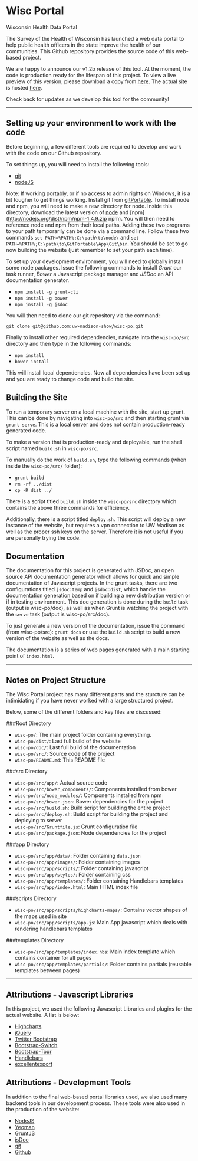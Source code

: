 Wisc Portal
=====

Wisconsin Health Data Portal

The Survey of the Health of Wisconsin has launched a web data portal to help
public health officers in the state improve the health of our communities. This
Github repository provides the source code of this web-based project.

We are happy to announce our v1.2b release of this tool. At the moment, the code
is production ready for the lifespan of this project. To view a live preview of
this version, please download a copy from
[here](https://github.com/uw-madison-show/wisc-po/releases/tag/v1.2-b "Version 1.2b Release").
The actual site is hosted [here](wwwtest.show.wisc.edu/data/ "Wisc Portal").

Check back for updates as we develop this tool for the community!

***

Setting up your environment to work with the code
---

Before beginning, a few different tools are required to develop and work with
the code on our Github repository.

To set things up, you will need to install the following tools:
- [git](http://git-scm.com/downloads "Git")
- [nodeJS](http://nodejs.org/download/ "nodeJS")

Note: If working portably, or if no access to admin rights on Windows, it is a bit
tougher to get things working. Install git from
[gitPortable](https://github.com/sheabunge/GitPortable "gitPortable"). To install node
and npm, you will need to make a new directory for node. Inside this directory, download
the latest version of [node](http://nodejs.org/dist/latest/node.exe "node") and
[npm](http://nodejs.org/dist/npm/npm-1.4.9.zip npm). You will then need to reference
node and npm from their local paths. Adding these two programs to your path temporarily
can be done via a command line. Follow these two commands `set PATH=%PATH%;C:\path\to\node\`
and `set PATH=%PATH%;C:\path\to\GitPortable\App\Git\bin`. You should be set to go now building
the website (just remember to set your path each time).

To set up your development environment, you will need to globally install
some node packages. Issue the following commands to install _Grunt_ our task runner,
_Bower_ a Javascript package manager and _JSDoc_ an API documentation generator.

- `npm install -g grunt-cli`
- `npm install -g bower`
- `npm install -g jsdoc`

You will then need to clone our git repository via the command:

`git clone git@github.com:uw-madison-show/wisc-po.git`

Finally to install other required dependencies, navigate into the `wisc-po/src`
directory and then type in the following commands:

- `npm install`
- `bower install`

This will install local dependencies. Now all dependencies have been set up and
you are ready to change code and build the site.

Building the Site
---

To run a temporary server on a local machine with the site, start up grunt. This
can be done by navigating into `wisc-po/src` and then starting grunt via
`grunt serve`. This is a local server and does not contain production-ready
generated code.

To make a version that is production-ready and deployable, run the shell script
named `build.sh` in `wisc-po/src`.

To manually do the work of `build.sh`, type the following commands (when inside
the `wisc-po/src/` folder):
- `grunt build`
- `rm -rf ../dist`
- `cp -R dist ../`

There is a script titled `build.sh` inside the `wisc-po/src` directory which
contains the above three commands for efficiency.

Additionally, there is a script titled `deploy.sh`. This script will deploy a new
instance of the website, but requires a vpn connection to UW Madison as well as
the proper ssh keys on the server. Therefore it is not useful if you are
personally trying the code.

Documentation
---

The documentation for this project is generated with JSDoc, an open source API
documentation generator which allows for quick and simple documentation of
Javascript projects. In the grunt tasks, there are two configurations titled
`jsdoc:temp` and `jsdoc:dist`, which handle the documentation generation based on
if building a new distribution version or if in testing environment. This doc
generation is done during the `build` task (output is wisc-po/doc), as well as
when Grunt is watching the project with the `serve` task (output is wisc-po/src/doc).

To just generate a new version of the documentation, issue the command
(from wisc-po/src): `grunt docs` or use the `build.sh` script to build a new
version of the website as well as the docs.

The documentation is a series of web pages generated with a main starting point of `index.html`.

***

Notes on Project Structure
---

The Wisc Portal project has many different parts and the sturcture can be
intimidating if you have never worked with a large structured project.

Below, some of the different folders and key files are discussed:

###Root Directory
- `wisc-po/`: The main project folder containing everything.
- `wisc-po/dist/`: Last full build of the website
- `wisc-po/doc/`: Last full build of the documentation
- `wisc-po/src/`: Source code of the project
- `wisc-po/README.md`: This README file

###src Directory
- `wisc-po/src/app/`: Actual source code
- `wisc-po/src/bower_components/`: Components installed from bower
- `wisc-po/src/node_modules/`: Components installed from npm
- `wisc-po/src/bower.json`: Bower dependencies for the project
- `wisc-po/src/build.sh`: Build script for building the entire project
- `wisc-po/src/deploy.sh`: Build script for building the project and deploying
  to server
- `wisc-po/src/Gruntfile.js`: Grunt configuration file
- `wisc-po/src/package.json`: Node dependencies for the project

###app Directory
- `wisc-po/src/app/data/`: Folder containing `data.json`
- `wisc-po/src/app/images/`: Folder containing images
- `wisc-po/src/app/scripts/`: Folder containing javascript
- `wisc-po/src/app/styles/`: Folder containing css
- `wisc-po/src/app/templates/`: Folder containing Handlebars templates
- `wisc-po/src/app/index.html`: Main HTML index file

###scripts Directory
- `wisc-po/src/app/scripts/highcharts-maps/`: Contains vector shapes of the maps
  used in site
- `wisc-po/src/app/scripts/app.js`: Main App javascript which deals with
  rendering handlebars templates

###templates Directory
- `wisc-po/src/app/templates/index.hbs`: Main index template which contains
  container for all pages
- `wisc-po/src/app/templates/partials/`: Folder contains partials (reusable
  templates between pages)

***

Attributions - Javascript Libraries
---

In this project, we used the following Javascript Libraries and plugins for the
actual website. A list is below:

- [Highcharts](http://www.highcharts.com/ "Highcharts")
- [jQuery](http://jquery.com/ "jQuery")
- [Twitter Bootstrap](http://getbootstrap.com/ "Twitter Bootstrap")
- [Bootstrap-Switch](http://www.bootstrap-switch.org/ "Boostrap-Switch")
- [Bootstrap-Tour](http://bootstraptour.com/ "Bootstrap Tour")
- [Handlebars](http://handlebarsjs.com/ "Handlebars")
- [excellentexport](https://github.com/jmaister/excellentexport "excellentexport")

Attributions - Development Tools
---

In addition to the final web-based portal libraries used, we also used many
backend tools in our development process. These tools were also used in the
production of the website:

- [NodeJS](https://nodejs.org/ "NodeJS")
- [Yeoman](http://yeoman.io/ "Yeoman")
- [GruntJS](http://gruntjs.com/ "GruntJS")
- [jsDoc](http://usejsdoc.org/ "jsDoc")
- [git](http://git-scm.com/ "git")
- [Github](https://github.com/ "Github")
